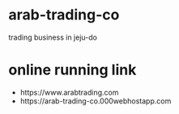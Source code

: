 # arab-trading-co
trading business in jeju-do

# online running link
<ul>
  <li>https://www.arabtrading.com</li>
  <li>https://arab-trading-co.000webhostapp.com</li>
</ul>
